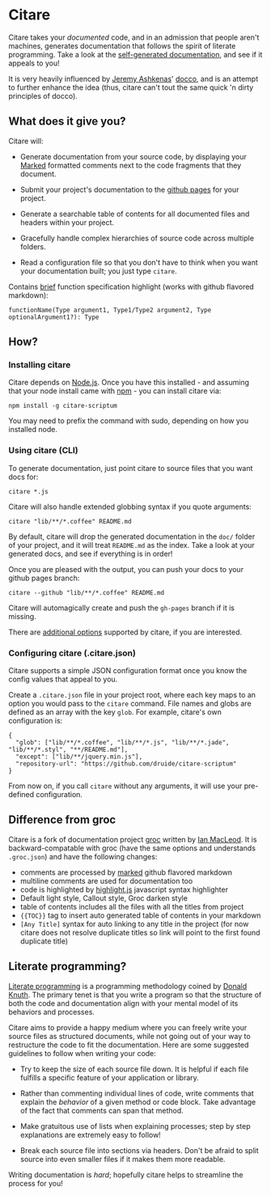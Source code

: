 # Citare

Citare takes your _documented_ code, and in an admission that people aren't machines,
generates documentation that follows the spirit of literate programming.  Take a look at the
[self-generated documentation](http://druide.github.com/citare-scriptum/), and see if it appeals to you!

It is very heavily influenced by [Jeremy Ashkenas](https://github.com/jashkenas)'
[docco](http://jashkenas.github.com/docco/), and is an attempt to further enhance the idea (thus,
citare can't tout the same quick 'n dirty principles of docco).


## What does it give you?

Citare will:

* Generate documentation from your source code, by displaying your [Marked](https://github.com/chjj/marked) formatted comments next to the code
  fragments that they document.

* Submit your project's documentation to the [github pages](http://pages.github.com/) for your project.

* Generate a searchable table of contents for all documented files and headers within your project.

* Gracefully handle complex hierarchies of source code across multiple folders.

* Read a configuration file so that you don't have to think when you want your documentation built;
  you just type `citare`.

Contains [brief](http://druide.github.com/citare-scriptum/lib/utils/brief.html) function specification highlight (works with github flavored markdown):

```
functionName(Type argument1, Type1/Type2 argument2, Type optionalArgument1?): Type
```

## How?

### Installing citare

Citare depends on [Node.js](http://nodejs.org/). Once you have this installed - and assuming that
your node install came with [npm](http://npmjs.org/) - you can install citare via:

    npm install -g citare-scriptum

You may need to prefix the command with sudo, depending on how you installed node.


### Using citare (CLI)

To generate documentation, just point citare to source files that you want docs for:

    citare *.js

Citare will also handle extended globbing syntax if you quote arguments:

    citare "lib/**/*.coffee" README.md

By default, citare will drop the generated documentation in the `doc/` folder of your project, and it
will treat `README.md` as the index.  Take a look at your generated docs, and see if everything is
in order!

Once you are pleased with the output, you can push your docs to your github pages branch:

    citare --github "lib/**/*.coffee" README.md

Citare will automagically create and push the `gh-pages` branch if it is missing.

There are [additional options](http://druide.github.com/citare-scriptum/lib/cli.html#cli-options) supported by
citare, if you are interested.


### Configuring citare (.citare.json)

Citare supports a simple JSON configuration format once you know the config values that appeal to you.

Create a `.citare.json` file in your project root, where each key maps to an option you would pass to
the `citare` command.  File names and globs are defined as an array with the key `glob`.  For
example, citare's own configuration is:

    {
      "glob": ["lib/**/*.coffee", "lib/**/*.js", "lib/**/*.jade", "lib/**/*.styl", "**/README.md"],
      "except": ["lib/**/jquery.min.js"],
      "repository-url": "https://github.com/druide/citare-scriptum"
    }

From now on, if you call `citare` without any arguments, it will use your pre-defined configuration.

## Difference from groc
Citare is a fork of documentation project [groc](https://github.com/nevir/groc) written by
[Ian MacLeod](https://github.com/nevir). It is backward-compatable with groc (have the same options and
understands `.groc.json`) and have the following changes:

- comments are processed by [marked](https://github.com/chjj/marked) github flavored markdown
- multiline comments are used for documentation too
- code is highlighted by [highlight.js](https://github.com/isagalaev/highlight.js) javascript
  syntax highlighter
- Default light style, Callout style, Groc darken style
- table of contents includes all the files with all the titles from project
- `{{TOC}}` tag to insert auto generated table of contents in your markdown
- `[Any Title]` syntax for auto linking to any title in the project (for now citare does
  not resolve duplicate titles so link will point to the first found duplicate title)

## Literate programming?

[Literate programming](http://en.wikipedia.org/wiki/Literate_programming) is a programming
methodology coined by [Donald Knuth](http://en.wikipedia.org/wiki/Donald_Knuth).  The primary tenet
is that you write a program so that the structure of both the code and documentation align with
your mental model of its behaviors and processes.

Citare aims to provide a happy medium where you can freely write your source files as structured
documents, while not going out of your way to restructure the code to fit the documentation.
Here are some suggested guidelines to follow when writing your code:

* Try to keep the size of each source file down.  It is helpful if each file fulfills a specific
  feature of your application or library.

* Rather than commenting individual lines of code, write comments that explain the _behavior_ of a
  given method or code block.  Take advantage of the fact that comments can span that method.

* Make gratuitous use of lists when explaining processes; step by step explanations are extremely
  easy to follow!

* Break each source file into sections via headers.  Don't be afraid to split source into even
  smaller files if it makes them more readable.

Writing documentation is _hard_; hopefully citare helps to streamline the process for you!

